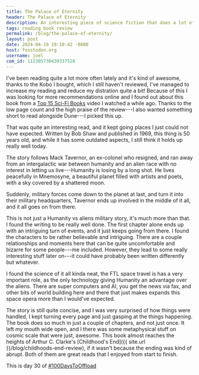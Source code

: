 ```yaml
---
title: The Palace of Eternity
header: The Palace of Eternity
description: An interesting piece of science fiction that does a lot of things well, making it enjoyable for me despite some flaws
tags: reading book review
permalink: /blog/the-palace-of-eternity/
layout: post
date: 2024-04-19 19:10:42 -0600
host: fosstodon.org
username: joel
com_id: 112305730439337528
---
```


I've been reading quite a lot more often lately and it's kind of awesome, thanks to the Kobo I bought, which I still haven't reviewed, I've managed to increase my reading and reduce my distration quite a bit! Because of this I was looking for more recommendations online and I found out about this book from a [Top 15 Sci-Fi Books](https://youtu.be/k0H584ftkQU?t=130) video I watched a while ago. Thanks to the low page count and the high praise of the review---I also wanted something short to read alongside Dune---I picked this up.

That was quite an interesting read, and it kept going places I just could not have expected. Written by Bob Shaw and published in 1969, this thing is 50 years old, and while it has some outdated aspects, I still think it holds up really well today.

The story follows Mack Tavernor, an ex-colonel who resigned, and ran away from an intergalactic war between humanity and an alien race with no interest in letting us live---Humanity is losing by a long shot. He lives peacefully in Mnemosyne, a beautiful planet filled with artists and poets, with a sky covered by a shattered moon.

Suddenly, military forces come down to the planet at last, and turn it into their military headquarters, Tavernor ends up involved in the middle of it all, and it all goes on from there.

This is not just a Humanity vs aliens military story, it's much more than that. I found the writing to be really well done. The first chapter alone ends up with an intriguing turn of events, and it just keeps going from there. I found the characters to be rather believable and intriguing. There are a couple relationships and moments here that can be quite uncomfortable and bizarre for some people---me included. However, they lead to some really interesting stuff later on---it could have probably been written differently but whatever.

I found the science of it all kinda neat, the FTL space travel is has a very important role, as the only technology giving Humanity an advantage over the aliens. There are super computers and AI, you get the news via fax, and other bits of world building here and there that just makes expands this space opera more than I would've expected.

The story is still quite concise, and I was very surprised of how things were handled, I kept turning every page and just gasping at the things happening. The book does so much in just a couple of chapters, and not just once. It left my mouth wide open, and I there was some metaphysical stuff on cosmic scale that were just, awesome. This book almost reaches the heights of Arthur C. Clarke's [Childhood's End]({{ site.url }}/blog/childhoods-end-review), if it wasn't because the ending was kind of abrupt. Both of them are great reads that I enjoyed from start to finish.

This is day 30 of [#100DaysToOffload](https://100daystooffload.com)

